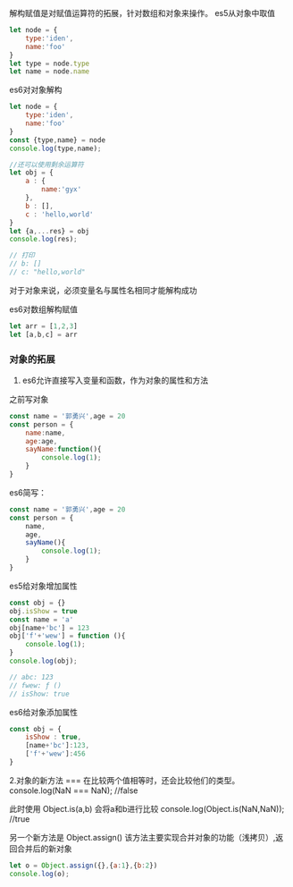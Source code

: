 解构赋值是对赋值运算符的拓展，针对数组和对象来操作。
es5从对象中取值
``` javascript
let node = {
    type:'iden',
    name:'foo'
}
let type = node.type
let name = node.name
``` 

es6对对象解构
``` javascript
let node = {
    type:'iden',
    name:'foo'
}
const {type,name} = node
console.log(type,name);

//还可以使用剩余运算符
let obj = {
    a : {
        name:'gyx'
    },
    b : [],
    c : 'hello,world'
}
let {a,...res} = obj
console.log(res);

// 打印
// b: []
// c: "hello,world"
```
对于对象来说，必须变量名与属性名相同才能解构成功

es6对数组解构赋值
``` javascript
let arr = [1,2,3]
let [a,b,c] = arr
```


### 对象的拓展
1. es6允许直接写入变量和函数，作为对象的属性和方法

之前写对象
``` javascript
const name = '郭勇兴',age = 20
const person = {
    name:name,
    age:age,
    sayName:function(){
        console.log(1);   
    }
}
```

es6简写：
``` javascript
const name = '郭勇兴',age = 20
const person = {
    name,
    age,
    sayName(){
        console.log(1);   
    }
}
```

es5给对象增加属性
``` javascript
const obj = {}
obj.isShow = true
const name = 'a'
obj[name+'bc'] = 123
obj['f'+'wew'] = function (){
    console.log(1);
}
console.log(obj);

// abc: 123
// fwew: ƒ ()
// isShow: true
``` 

es6给对象添加属性
``` javascript
const obj = {
    isShow : true,
    [name+'bc']:123,
    ['f'+'wew']:456
}
```

2.对象的新方法
=== 在比较两个值相等时，还会比较他们的类型。
console.log(NaN === NaN); //false

此时使用 Object.is(a,b)  会将a和b进行比较
console.log(Object.is(NaN,NaN));  //true

另一个新方法是 Object.assign()
该方法主要实现合并对象的功能（浅拷贝）,返回合并后的新对象
``` javascript
let o = Object.assign({},{a:1},{b:2})
console.log(o);
``` 
